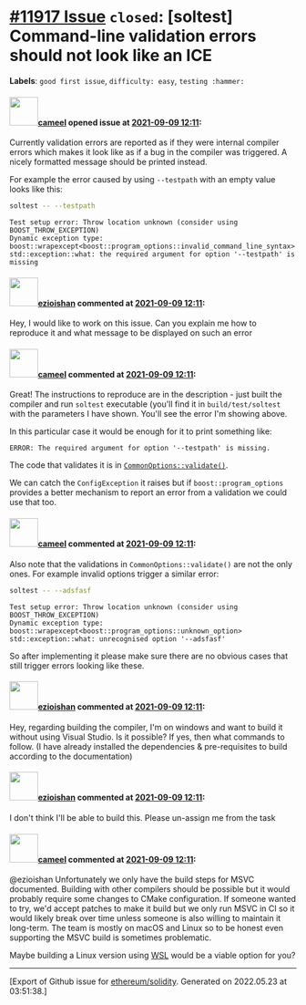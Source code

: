 # [\#11917 Issue](https://github.com/ethereum/solidity/issues/11917) `closed`: [soltest] Command-line validation errors should not look like an ICE
**Labels**: `good first issue`, `difficulty: easy`, `testing :hammer:`


#### <img src="https://avatars.githubusercontent.com/u/137030?v=4" width="50">[cameel](https://github.com/cameel) opened issue at [2021-09-09 12:11](https://github.com/ethereum/solidity/issues/11917):

Currently validation errors are reported as if they were internal compiler errors which makes it look like as if a bug in the compiler was triggered. A nicely formatted message should be printed instead.

For example the error caused by using `--testpath` with an empty value looks like this:
```bash
soltest -- --testpath
```
```
Test setup error: Throw location unknown (consider using BOOST_THROW_EXCEPTION)
Dynamic exception type: boost::wrapexcept<boost::program_options::invalid_command_line_syntax>
std::exception::what: the required argument for option '--testpath' is missing
```

#### <img src="https://avatars.githubusercontent.com/u/44879608?u=48a8bd884edaa51f34a29ccd1abafb296f5ff901&v=4" width="50">[ezioishan](https://github.com/ezioishan) commented at [2021-09-09 12:11](https://github.com/ethereum/solidity/issues/11917#issuecomment-916110957):

Hey, I would like to work on this issue. Can you explain me how to reproduce it and what message to be displayed on such an error

#### <img src="https://avatars.githubusercontent.com/u/137030?v=4" width="50">[cameel](https://github.com/cameel) commented at [2021-09-09 12:11](https://github.com/ethereum/solidity/issues/11917#issuecomment-916133318):

Great! The instructions to reproduce are in the description - just built the compiler and run `soltest` executable (you'll find it in `build/test/soltest` with the parameters I have shown. You'll see the error I'm showing above.

In this particular case it would be enough for it to print something like:
```
ERROR: The required argument for option '--testpath' is missing.
```

The code that validates it is in [`CommonOptions::validate()`](https://github.com/ethereum/solidity/blob/3e2e3d1baa79a8761577eacc0d4b3476bd13cade/test/Common.cpp#L112-L137).

We can catch the `ConfigException` it raises but if `boost::program_options` provides a better mechanism to report an error from a validation we could use that too.

#### <img src="https://avatars.githubusercontent.com/u/137030?v=4" width="50">[cameel](https://github.com/cameel) commented at [2021-09-09 12:11](https://github.com/ethereum/solidity/issues/11917#issuecomment-916137409):

Also note that the validations in `CommonOptions::validate()` are not the only ones. For example invalid options trigger a similar error:

```bash
soltest -- --adsfasf
```
```
Test setup error: Throw location unknown (consider using BOOST_THROW_EXCEPTION)
Dynamic exception type: boost::wrapexcept<boost::program_options::unknown_option>
std::exception::what: unrecognised option '--adsfasf'
```

So after implementing it please make sure there are no obvious cases that still trigger errors looking like these.

#### <img src="https://avatars.githubusercontent.com/u/44879608?u=48a8bd884edaa51f34a29ccd1abafb296f5ff901&v=4" width="50">[ezioishan](https://github.com/ezioishan) commented at [2021-09-09 12:11](https://github.com/ethereum/solidity/issues/11917#issuecomment-916949950):

Hey, regarding building the compiler, I'm on windows and want to build it without using Visual Studio. Is it possible? If yes, then what commands to follow. (I have already installed the dependencies & pre-requisites to build according to the documentation)

#### <img src="https://avatars.githubusercontent.com/u/44879608?u=48a8bd884edaa51f34a29ccd1abafb296f5ff901&v=4" width="50">[ezioishan](https://github.com/ezioishan) commented at [2021-09-09 12:11](https://github.com/ethereum/solidity/issues/11917#issuecomment-916984501):

I don't think I'll be able to build this. Please un-assign me from the task

#### <img src="https://avatars.githubusercontent.com/u/137030?v=4" width="50">[cameel](https://github.com/cameel) commented at [2021-09-09 12:11](https://github.com/ethereum/solidity/issues/11917#issuecomment-917104029):

@ezioishan Unfortunately we only have the build steps for MSVC documented. Building with other compilers should be possible but it would probably require some changes to CMake configuration. If someone wanted to try, we'd accept patches to make it build but we only run MSVC in CI so it would likely break over time unless someone is also willing to maintain it long-term. The team is mostly on macOS and Linux so to be honest even supporting the MSVC build is sometimes problematic.

Maybe building a Linux version using [WSL](https://docs.microsoft.com/en-us/windows/wsl) would be a viable option for you?


-------------------------------------------------------------------------------



[Export of Github issue for [ethereum/solidity](https://github.com/ethereum/solidity). Generated on 2022.05.23 at 03:51:38.]
